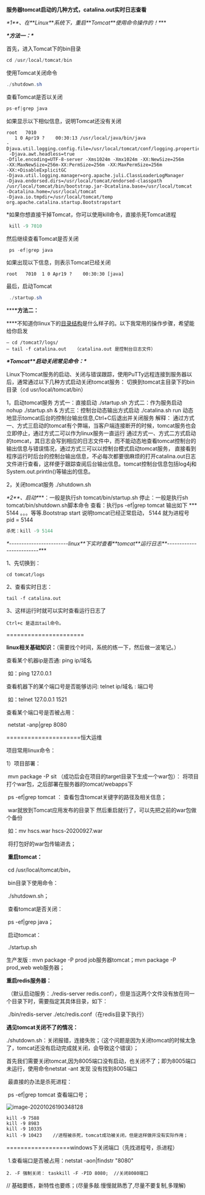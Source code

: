 **服务器tomcat启动的几种方式，catalina.out实时日志查看**

 

***\*1\**\**、在\**\**Linux\**\**系统下，重启\**\**Tomcat\**\**使用命令操作的！\****



 ***\*方法一：\****

首先，进入Tomcat下的bin目录

```java
cd /usr/local/tomcat/bin
```

使用Tomcat关闭命令

```java
./shutdown.sh
```

查看Tomcat是否以关闭

```java
ps-ef|grep java
```

如果显示以下相似信息，说明Tomcat还没有关闭

```
root   7010
   1 0 Apr19 ?    00:30:13 /usr/local/java/bin/java
-Djava.util.logging.config.file=/usr/local/tomcat/conf/logging.properties
 -Djava.awt.headless=true
-Dfile.encoding=UTF-8-server -Xms1024m -Xmx1024m -XX:NewSize=256m
-XX:MaxNewSize=256m-XX:PermSize=256m -XX:MaxPermSize=256m
-XX:+DisableExplicitGC
-Djava.util.logging.manager=org.apache.juli.ClassLoaderLogManager
-Djava.endorsed.dirs=/usr/local/tomcat/endorsed-classpath
/usr/local/tomcat/bin/bootstrap.jar-Dcatalina.base=/usr/local/tomcat
-Dcatalina.home=/usr/local/tomcat
-Djava.io.tmpdir=/usr/local/tomcat/temp
org.apache.catalina.startup.Bootstrapstart
```

*如果你想直接干掉Tomcat，你可以使用kill命令，直接杀死Tomcat进程

```java
 kill -9 7010
```

然后继续查看Tomcat是否关闭

```java
 ps -ef|grep java
```

如果出现以下信息，则表示Tomcat已经关闭

```
root   7010  1 0 Apr19 ?    00:30:30 [java]
```

最后，启动Tomcat

```java
 ./startup.sh
```



*****\*方法二：**

\****不知道你linux下的[目录结构](https://www.baidu.com/s?wd=目录结构&tn=44039180_cpr&fenlei=mv6quAkxTZn0IZRqIHckPjm4nH00T1d9mWuWnWFhm1bsPWcznA7W0ZwV5Hcvrjm3rH6sPfKWUMw85HfYnjn4nH6sgvPsT6K1TL0qnfK1TL0z5HD0IgF_5y9YIZ0lQzqlpA-bmyt8mh7GuZR8mvqVQL7dugPYpyq8Q1csrHDYPHRkPs)是什么样子的。以下我常用的操作步骤，希望能给你启发

```
— cd /tomcat7/logs/   
— tail -f catalina.out   （catalina.out 是控制台日志文件）
```

***\*Tomcat\**\**启动关闭常见命令：\****


Linux下tomcat服务的启动、关闭与错误跟踪，使用PuTTy远程连接到服务器以后，通常通过以下几种方式启动关闭tomcat服务：
切换到tomcat主目录下的bin目录（cd usr/local/tomcat/bin）

1，启动tomcat服务
方式一：直接启动 ./startup.sh
方式二：作为服务启动 nohup ./startup.sh &
方式三：控制台动态输出方式启动 ./catalina.sh run 动态地显示tomcat后台的控制台输出信息,Ctrl+C后退出并关闭服务
解释：
通过方式一、方式三启动的tomcat有个弊端，当客户端连接断开的时候，tomcat服务也会立即停止，通过方式二可以作为linux服务一直运行
通过方式一、方式二方式启动的tomcat，其日志会写到相应的日志文件中，而不能动态地查看tomcat控制台的输出信息与错误情况，通过方式三可以以控制台模式启动tomcat服务，
直接看到程序运行时后台的控制台输出信息，不必每次都要很麻烦的打开catalina.out日志文件进行查看，这样便于跟踪查阅后台输出信息。tomcat控制台信息包括log4j和System.out.println()等输出的信息。

2，关闭tomcat服务
./shutdown.sh

***\*2\**\**、启动\****：一般是执行sh tomcat/bin/startup.sh 停止：一般是执行sh tomcat/bin/shutdown.sh脚本命令 查看：执行ps -ef|grep tomcat 输出如下 *** 5144 。。。等等.Bootstrap start 说明tomcat已经正常启动， 5144 就为进程号 pid = 5144



```java
杀死：kill -9 5144
```

***\*------------------------linux\**\**下实时查看\**\**tomcat\**\**运行日志\**\**-------------------------\****

1、先切换到：

```
cd tomcat/logs
```

2、查看实时日志：

```
tail -f catalina.out
```

3、这样运行时就可以实时查看运行日志了

```
Ctrl+c 是退出tail命令。
```

======================

**linux相关基础知识：**（需要找个时间，系统的练一下，然后做一波笔记。）

查看某个机器ip是否通:   ping ip/域名  

​		如：ping 127.0.0.1

查看机器下的某个端口号是否能够访问:  telnet ip/域名 : 端口号    

​		如：telnet 127.0.0.1 1521

查看某个端口号是否被占用：

​	netstat -anp|grep 8080



=====================恒大运维

项目常用linux命令：

1）项目部署：

​	mvn package -P sit （成功后会在项目的target目录下生成一个war包）： 将项目打个war包，之后部署在服务器的tomcat/webapps下

​	ps -ef|grep tomcat ： 查看包含tomcat关键字的路径及相关信息；

​	war就放到Tomcat应用发布的目录下 然后重启就行了，可以先把之前的war包做个备份

​			如：mv hscs.war hscs-20200927.war

​					将打包好的war包传输进去；

​	**重启tomcat：**

​				cd /usr/local/tomcat/bin，

​		bin目录下使用命令：

​				./shutdown.sh；

​		查看tomcat是否关闭：

​				ps -ef|grep java；

​		启动tomcat：

​				./startup.sh 



生产发版 : mvn package -P prod  job服务器tomcat；mvn package -P prod_web     web服务器；



**重启redis服务器：**

​		（默认启动服务：./redis-server   redis.conf），但是当这两个文件没有放在同一个目录下时，需要指定其具体目录，如下：

​		./bin/redis-server ./etc/redis.conf（在redis目录下执行）

**遇见tomcat关闭不了的情况：**

​	./shutdown.sh：关闭报错，连接失败；（这个问题是因为关闭tomcat的时候太急了，tomcat还没有启动完成就关闭，会导致这个错误）；

​	首先我们需要关闭tomcat,因为8005端口没有启动，也关闭不了；即为8005端口未运行，使用命令netstat -ant 发现 没有找到8005端口

​	最直接的办法是杀死进程：

​		ps -ef|grep tomcat    查看端口号；

![image-20201026190348128](C:\Users\HP\AppData\Roaming\Typora\typora-user-images\image-20201026190348128.png)

	kill -9 7588
	kill -9 8983
	kill -9 10335
	kill -9 10423    //进程被杀死，tomcat成功被关闭，但是这样做并没有实际作用；



==================windows下关闭端口（先找进程号，杀进程）

​	1.查看端口是否被占用：netstat -aon|findstr "8080" 

 	2. -F 强制关闭： taskkill -F -PID 8080;  //关闭8080端口 





//  基础要练，新特性也要练；(尽量多敲.慢慢就熟悉了,尽量不要复制,多理解)